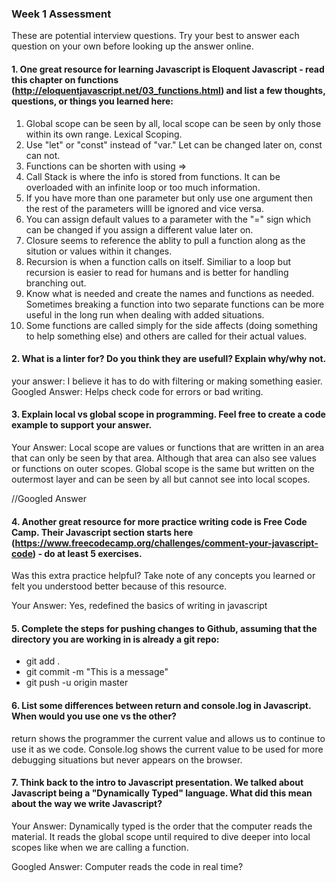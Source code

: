 ### Week 1 Assessment

These are potential interview questions. Try your best to answer each question on your own before looking up the answer online.

#### 1. One great resource for learning Javascript is Eloquent Javascript - read this chapter on functions (http://eloquentjavascript.net/03_functions.html) and list a few thoughts, questions, or things you learned here:

  1. Global scope can be seen by all, local scope can be seen by only those within its own range. Lexical Scoping.
  2. Use "let" or "const" instead of "var." Let can be changed later on, const can not.
  3. Functions can be shorten with using =>
  4. Call Stack is where the info is stored from functions. It can be overloaded with an infinite loop or too much information.
  5. If you have more than one parameter but only use one argument then the rest of the parameters willl be ignored and vice versa.
  6. You can assign default values to a parameter with the "=" sign which can be changed if you assign a different value later on.
  7. Closure seems to reference the ablity to pull a function along as the sitution or values within it changes.
  8. Recursion is when a function calls on itself. Similiar to a loop but recursion is easier to read for humans and is better for handling branching out.
  9. Know what is needed and create the names and functions as needed. Sometimes breaking a function into two separate functions can be more useful in the long run when dealing with added situations.
  10. Some functions are called simply for the side affects (doing something to help something else) and others are called for their actual values.


#### 2. What is a linter for? Do you think they are usefull? Explain why/why not.

your answer: I believe it has to do with filtering or making something easier.
Googled Answer: Helps check code for errors or bad writing.

#### 3. Explain local vs global scope in programming. Feel free to create a code example to support your answer. 

 Your Answer: Local scope are values or functions that are written in an area that can only be seen by that area. Although that area can also see values or functions on outer scopes. Global scope is the same but written on the outermost layer and can be seen by all but cannot see into local scopes.
  
  
  //Googled Answer


#### 4. Another great resource for more practice writing code is Free Code Camp. Their Javascript section starts here (https://www.freecodecamp.org/challenges/comment-your-javascript-code) - do at least 5 exercises. 

Was this extra practice helpful? Take note of any concepts you learned or felt you understood better because of this resource. 

 Your Answer: Yes, redefined the basics of writing in javascript

#### 5. Complete the steps for pushing changes to Github, assuming that the directory you are working in is already a git repo:

- git add .
- git commit -m "This is a message"
- git push -u origin master

#### 6. List some differences between return and console.log in Javascript. When would you use one vs the other? 

return shows the programmer the current value and allows us to continue to use it as we code. Console.log shows the current value to be used for more debugging situations but never appears on the browser.

#### 7. Think back to the intro to Javascript presentation. We talked about Javascript being a "Dynamically Typed" language. What did this mean about the way we write Javascript?

Your Answer: Dynamically typed is the order that the computer reads the material. It reads the global scope until required to dive deeper into local scopes like when we are calling a function.


Googled Answer: Computer reads the code in real time?
